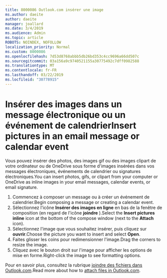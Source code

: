 ```yaml
---
title: 8000086 Outlook.com insérer une image
ms.author: daeite
author: daeite
manager: joallard
ms.date: 3/4/2019
ms.audience: Admin
ms.topic: article
ROBOTS: NOINDEX, NOFOLLOW
localization_priority: Normal
ms.custom: 8000086
ms.openlocfilehash: 7d53d8768abbb5db26bd353c4cc9696a66dd507c
ms.sourcegitcommit: 03a156a9c9740521155a30775492c7dff0982588
ms.translationtype: MT
ms.contentlocale: fr-FR
ms.lasthandoff: 03/22/2019
ms.locfileid: "30778915"
---
```

# <a name="insert-pictures-in-an-email-message-or-calendar-event"></a><span data-ttu-id="c707b-102">Insérer des images dans un message électronique ou un événement de calendrier</span><span class="sxs-lookup"><span data-stu-id="c707b-102">Insert pictures in an email message or calendar event</span></span>

<span data-ttu-id="c707b-103">Vous pouvez insérer des photos, des images gif ou des images clipart de votre ordinateur ou de OneDrive sous forme d'images insérées dans vos messages électroniques, événements de calendrier ou signatures électroniques.</span><span class="sxs-lookup"><span data-stu-id="c707b-103">You can insert photos, gifs, or clipart from your computer or OneDrive as inline images in your email messages, calendar events, or email signature.</span></span>

1. <span data-ttu-id="c707b-104">Commencez à composer un message ou à créer un événement de calendrier.</span><span class="sxs-lookup"><span data-stu-id="c707b-104">Begin composing a message or creating a calendar event.</span></span>
2. <span data-ttu-id="c707b-105">Sélectionnez l'icône **Insérer des images en ligne** en bas de la fenêtre de composition (en regard de l'icône **joindre** ).</span><span class="sxs-lookup"><span data-stu-id="c707b-105">Select the **Insert pictures inline** icon at the bottom of the compose window (next to the **Attach** icon).</span></span>
3. <span data-ttu-id="c707b-106">Sélectionnez l'image que vous souhaitez insérer, puis cliquez sur **ouvrir**.</span><span class="sxs-lookup"><span data-stu-id="c707b-106">Choose the picture you want to insert and select **Open**.</span></span>
4. <span data-ttu-id="c707b-107">Faites glisser les coins pour redimensionner l'image.</span><span class="sxs-lookup"><span data-stu-id="c707b-107">Drag the corners to resize the image.</span></span>
5. <span data-ttu-id="c707b-108">Cliquez avec le bouton droit sur l'image pour afficher les options de mise en forme.</span><span class="sxs-lookup"><span data-stu-id="c707b-108">Right-click the image to see formatting options.</span></span>

<span data-ttu-id="c707b-109">Pour en savoir plus, consultez la rubrique [joindre des fichiers dans Outlook.com](https://support.office.com/article/8d7c1ea7-4e5f-44ce-bb6e-c5fcc92ba9ab).</span><span class="sxs-lookup"><span data-stu-id="c707b-109">Read more about how to [attach files in Outlook.com](https://support.office.com/article/8d7c1ea7-4e5f-44ce-bb6e-c5fcc92ba9ab).</span></span>